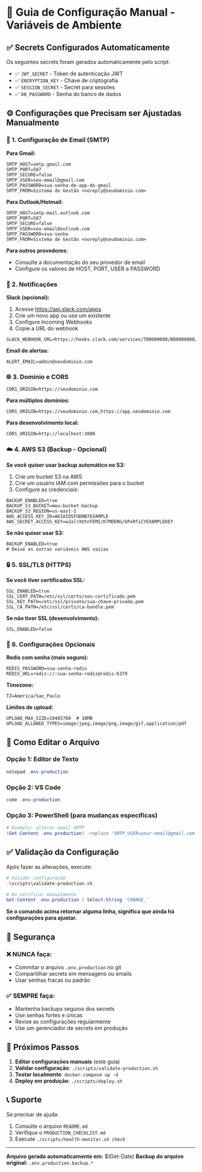# 🔧 Guia de Configuração Manual - Variáveis de Ambiente

## ✅ Secrets Configurados Automaticamente

Os seguintes secrets foram gerados automaticamente pelo script:
- ✅ `JWT_SECRET` - Token de autenticação JWT
- ✅ `ENCRYPTION_KEY` - Chave de criptografia
- ✅ `SESSION_SECRET` - Secret para sessões
- ✅ `DB_PASSWORD` - Senha do banco de dados

## ⚙️ Configurações que Precisam ser Ajustadas Manualmente

### 📧 1. Configuração de Email (SMTP)

**Para Gmail:**
```env
SMTP_HOST=smtp.gmail.com
SMTP_PORT=587
SMTP_SECURE=false
SMTP_USER=seu-email@gmail.com
SMTP_PASSWORD=sua-senha-de-app-do-gmail
SMTP_FROM=Sistema de Gestão <noreply@seudominio.com>
```

**Para Outlook/Hotmail:**
```env
SMTP_HOST=smtp-mail.outlook.com
SMTP_PORT=587
SMTP_SECURE=false
SMTP_USER=seu-email@outlook.com
SMTP_PASSWORD=sua-senha
SMTP_FROM=Sistema de Gestão <noreply@seudominio.com>
```

**Para outros provedores:**
- Consulte a documentação do seu provedor de email
- Configure os valores de HOST, PORT, USER e PASSWORD

### 🔔 2. Notificações

**Slack (opcional):**
1. Acesse https://api.slack.com/apps
2. Crie um novo app ou use um existente
3. Configure Incoming Webhooks
4. Copie a URL do webhook
```env
SLACK_WEBHOOK_URL=https://hooks.slack.com/services/T00000000/B00000000/XXXXXXXXXXXXXXXXXXXXXXXX
```

**Email de alertas:**
```env
ALERT_EMAIL=admin@seudominio.com
```

### 🌐 3. Domínio e CORS

```env
CORS_ORIGIN=https://seudominio.com
```

**Para múltiplos domínios:**
```env
CORS_ORIGIN=https://seudominio.com,https://app.seudominio.com
```

**Para desenvolvimento local:**
```env
CORS_ORIGIN=http://localhost:3000
```

### ☁️ 4. AWS S3 (Backup - Opcional)

**Se você quiser usar backup automático no S3:**

1. Crie um bucket S3 na AWS
2. Crie um usuário IAM com permissões para o bucket
3. Configure as credenciais:

```env
BACKUP_ENABLED=true
BACKUP_S3_BUCKET=meu-bucket-backup
BACKUP_S3_REGION=us-east-1
AWS_ACCESS_KEY_ID=AKIAIOSFODNN7EXAMPLE
AWS_SECRET_ACCESS_KEY=wJalrXUtnFEMI/K7MDENG/bPxRfiCYEXAMPLEKEY
```

**Se não quiser usar S3:**
```env
BACKUP_ENABLED=true
# Deixe as outras variáveis AWS vazias
```

### 🔒 5. SSL/TLS (HTTPS)

**Se você tiver certificados SSL:**
```env
SSL_ENABLED=true
SSL_CERT_PATH=/etc/ssl/certs/seu-certificado.pem
SSL_KEY_PATH=/etc/ssl/private/sua-chave-privada.pem
SSL_CA_PATH=/etc/ssl/certs/ca-bundle.pem
```

**Se não tiver SSL (desenvolvimento):**
```env
SSL_ENABLED=false
```

### 🔧 6. Configurações Opcionais

**Redis com senha (mais seguro):**
```env
REDIS_PASSWORD=sua-senha-redis
REDIS_URL=redis://:sua-senha-redis@redis:6379
```

**Timezone:**
```env
TZ=America/Sao_Paulo
```

**Limites de upload:**
```env
UPLOAD_MAX_SIZE=10485760  # 10MB
UPLOAD_ALLOWED_TYPES=image/jpeg,image/png,image/gif,application/pdf
```

## 📝 Como Editar o Arquivo

### Opção 1: Editor de Texto
```powershell
notepad .env.production
```

### Opção 2: VS Code
```powershell
code .env.production
```

### Opção 3: PowerShell (para mudanças específicas)
```powershell
# Exemplo: alterar email SMTP
(Get-Content .env.production) -replace 'SMTP_USER=your-email@gmail.com', 'SMTP_USER=meu-email@gmail.com' | Set-Content .env.production
```

## ✅ Validação da Configuração

Após fazer as alterações, execute:

```powershell
# Validar configuração
.\scripts\validate-production.sh

# Ou verificar manualmente
Get-Content .env.production | Select-String 'CHANGE_'
```

**Se o comando acima retornar alguma linha, significa que ainda há configurações para ajustar.**

## 🚨 Segurança

### ❌ NUNCA faça:
- Commitar o arquivo `.env.production` no git
- Compartilhar secrets em mensagens ou emails
- Usar senhas fracas ou padrão

### ✅ SEMPRE faça:
- Mantenha backups seguros dos secrets
- Use senhas fortes e únicas
- Revise as configurações regularmente
- Use um gerenciador de secrets em produção

## 🔄 Próximos Passos

1. **Editar configurações manuais** (este guia)
2. **Validar configuração**: `./scripts/validate-production.sh`
3. **Testar localmente**: `docker-compose up -d`
4. **Deploy em produção**: `./scripts/deploy.sh`

## 📞 Suporte

Se precisar de ajuda:
1. Consulte o arquivo `README.md`
2. Verifique o `PRODUCTION_CHECKLIST.md`
3. Execute `./scripts/health-monitor.sh check`

---

**Arquivo gerado automaticamente em:** $(Get-Date)
**Backup do arquivo original:** `.env.production.backup.*`